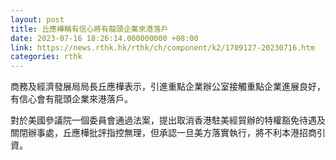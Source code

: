 ```yaml
---
layout: post
title: 丘應樺稱有信心將有龍頭企業來港落戶
date: 2023-07-16 18:26:14.000000000 +08:00
link: https://news.rthk.hk/rthk/ch/component/k2/1709127-20230716.htm
categories: rthk
---
```


商務及經濟發展局局長丘應樺表示，引進重點企業辦公室接觸重點企業進展良好，有信心會有龍頭企業來港落戶。

對於美國參議院一個委員會通過法案，提出取消香港駐美經貿辦的特權豁免待遇及關閉辦事處，丘應樺批評指控無理，但承認一旦美方落實執行，將不利本港招商引資。
